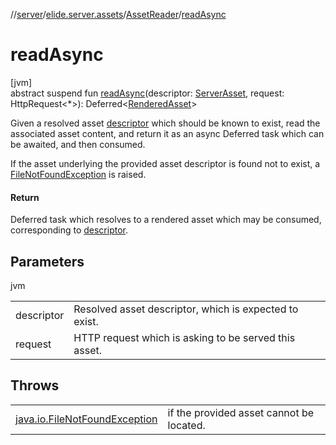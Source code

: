 //[server](../../../index.md)/[elide.server.assets](../index.md)/[AssetReader](index.md)/[readAsync](read-async.md)

# readAsync

[jvm]\
abstract suspend fun [readAsync](read-async.md)(descriptor: [ServerAsset](../-server-asset/index.md), request: HttpRequest&lt;*&gt;): Deferred&lt;[RenderedAsset](../-rendered-asset/index.md)&gt;

Given a resolved asset [descriptor](read-async.md) which should be known to exist, read the associated asset content, and return it as an async Deferred task which can be awaited, and then consumed.

If the asset underlying the provided asset descriptor is found not to exist, a [FileNotFoundException](https://docs.oracle.com/javase/8/docs/api/java/io/FileNotFoundException.html) is raised.

#### Return

Deferred task which resolves to a rendered asset which may be consumed, corresponding to [descriptor](read-async.md).

## Parameters

jvm

| | |
|---|---|
| descriptor | Resolved asset descriptor, which is expected to exist. |
| request | HTTP request which is asking to be served this asset. |

## Throws

| | |
|---|---|
| [java.io.FileNotFoundException](https://docs.oracle.com/javase/8/docs/api/java/io/FileNotFoundException.html) | if the provided asset cannot be located. |
